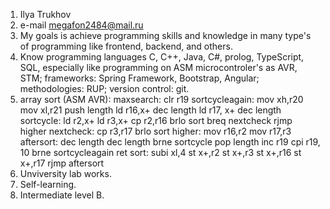 1. Ilya Trukhov
2. e-mail megafon2484@mail.ru
3. My goals is achieve programming skills and knowledge in many type's of programming like frontend, backend, and others.
4. Know programming languages C, C++, Java, C#, prolog, TypeScript, SQL, especially like programming on ASM microcontroler's as AVR, STM; frameworks: Spring Framework, Bootstrap, Angular; methodologies: RUP; version control: git.
5. array sort (ASM AVR):
maxsearch:
      clr r19
sortcycleagain:
      mov xh,r20
      mov xl,r21
      push length
      ld r16,x+
      dec length
      ld r17, x+
      dec length
sortcycle:
      ld r2,x+
      ld r3,x+
      cp r2,r16
      brlo sort
      breq nextcheck
      rjmp higher
nextcheck:
      cp r3,r17
      brlo sort
higher:
      mov r16,r2
      mov r17,r3
aftersort:
      dec length
      dec length
      brne sortcycle
      pop length
      inc r19
      cpi r19, 10
      brne sortcycleagain
      ret
sort:
      subi xl,4
      st x+,r2
      st x+,r3
      st x+,r16
      st x+,r17
      rjmp aftersort
6. Unviversity lab works.
7. Self-learning.
8. Intermediate level B.